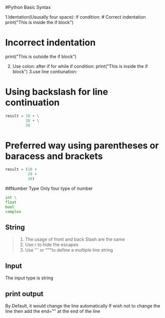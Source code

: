 #Python Basic Syntax

1.Identation(Ususally four space):
if condition:
    # Correct indentation
    print("This is inside the if block")
    
    
# Incorrect indentation
print("This is outside the if block")


2. Use colon: after if for while 
if condition:
    print("This is inside the if block")
3.use line contiunation:
# Using backslash for line continuation
```python
result = 10 + \
         20 + \
         30
```


# Preferred way using parentheses or baracess and brackets   
```python
result = (10 +
          20 +
          30)
```
##Number Type 
Only four type of number 
```python
int \
float 
bool 
complex


```

## String

>1. The usage of front and back Slash are the same
>2. Use r to hide the escapes
>	1. Use  ''' or """to define a multiple line string 

## Input 

The input type is string


## print output 

By Default, it would change the line automatically 
If wish not to change the line then add the end="" at the end of the line 



